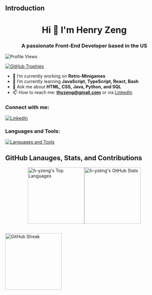## Introduction

<h1 align="center">Hi 👋 I'm Henry Zeng</h1>
<h3 align="center">A passionate Front-End Developer based in the US</h3>

<p align="left">
  <img src="https://komarev.com/ghpvc/?username=h-yzeng&label=Profile%20views&color=0e75b6&style=flat" alt="Profile Views" />
</p>

<p align="left">
  <a href="https://github.com/ryo-ma/github-profile-trophy">
    <img src="https://github-profile-trophy.vercel.app/?username=h-yzeng&theme=darkhub&margin-w=4" alt="GitHub Trophies" />
  </a>
</p>

- 🔭 I’m currently working on **Retro-Minigames**
- 🌱 I’m currently learning **JavaScript, TypeScript, React, Bash**
- 💬 Ask me about **HTML, CSS, Java, Python, and SQL**
- 📫 How to reach me: **thyzeng@gmail.com** or via [LinkedIn](https://www.linkedin.com/in/hao-yuan-zeng/)

<h3 align="left">Connect with me:</h3>
<p align="left">
  <a href="https://www.linkedin.com/in/hao-yuan-zeng/">
    <img src="https://skillicons.dev/icons?i=linkedin" alt="LinkedIn" />
  </a>
</p>

<h3 align="left">Languages and Tools:</h3>
<p align="left">
  <a href="https://github.com/h-yzeng">
    <img src="https://skillicons.dev/icons?i=css,html,js,java,python,mysql,mongodb,vscode,github" alt="Languages and Tools" />
  </a>
</p>

## GitHub Lanauges, Stats, and Contributions

<div style="display:flex;flex-direction:row;justify-content:center;">

  <img height="180" src="https://github-readme-stats.vercel.app/api/top-langs?username=h-yzeng&show_icons=true&locale=en&layout=compact&hide_border=true&theme=dark" alt="h-yzeng's Top Languages" style="margin: 0"/>

  <img height="180" src="https://github-readme-stats.vercel.app/api?username=h-yzeng&show_icons=true&locale=en&hide_border=true&theme=dark" alt="h-yzeng's GitHub Stats" style="margin: 0"/>

  

</div>

## 

<a href="https://git.io/streak-stats"> <img height="180" src="https://github-readme-streak-stats.herokuapp.com?user=h-yzeng&theme=dark&hide_border=true" alt="GitHub Streak" style="margin: 0" />
  
</a>
